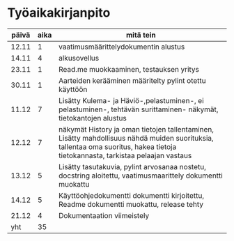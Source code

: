 # Työaikakirjanpito

| päivä | aika | mitä tein |
|-------|------|-----------|
|12.11|1|vaatimusmäärittelydokumentin alustus|
|14.11|4|alkusovellus|
|23.11|1| Read.me muokkaaminen, testauksen yritys|
|30.11|1|Aarteiden kerääminen määritelty pylint otettu käyttöön|
|11.12|7|Lisätty Kulema- ja Häviö-,pelastuminen-, ei pelastuminen-, tehtävän surittaminen- näkymät, tietokantojen alustus|
|12.12|7|näkymät History ja oman tietojen tallentaminen, Lisätty mahdollisuus nähdä muiden suorituksia, tallentaa oma suoritus, hakea tietoja tietokannasta, tarkistaa pelaajan vastaus|
|13.12|5|Lisätty tasutakuvia, pylint arvosanaa nostetu, docstring aloitettu, vaatimusmaarittely dokumentti muokattu|
|14.12|5| Käyttöohjedokumentti dokumentti kirjoitettu, Readme dokumentti muokattu, release tehty|
|21.12|4|Dokumentaation viimeistely|
|yht|35||
